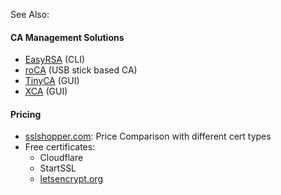 See Also:

#### CA Management Solutions

-   [EasyRSA](https://github.com/OpenVPN/easy-rsa) (CLI)
-   [roCA](http://www.intrusion-lab.net/roca/) (USB stick based CA)
-   [TinyCA](https://packages.debian.org/de/wheezy/tinyca) (GUI)
-   [XCA](http://www.hohnstaedt.de/xca.html) (GUI)

#### Pricing

-   [sslshopper.com](https://www.sslshopper.com): Price Comparison with
    different cert types
-   Free certificates:
    -   Cloudflare
    -   StartSSL
    -   [letsencrypt.org](https://letsencrypt.org/)

